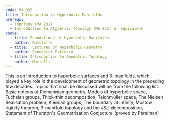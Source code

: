 ```yaml
---
code: MA 335
title: Introduction to Hyperbolic Manifolds
prereqs:
  - Topology (MA 231)
  - Introduction to Algebraic Topology (MA 232) or equivalent.
books:
  - title: Foundations of Hyperbolic Manifolds
    author: Ratcliffe
  - title:  Lectures on Hyperbolic Geometry
    author: Benedetti-Petronio
  - title: Introduction to Geometric Topology
    author: Martelli
---
```


This is an introduction to hyperbolic surfaces and 3-manifolds, which played a key role in the development of geometric topology in the preceding few decades.
Topics that shall be discussed will be from the following list:
Basic notions of Riemannian geometry, Models of hyperbolic space, Fuchsian groups, Thick-thin decomposition, Teichmüller space, The Nielsen Realisation problem, Kleinian groups, The boundary at infinity, Mostow rigidity theorem, 3-manifold topology and the JSJ-decomposition, Statement of Thurston's Geometrization Conjecture (proved by Perelman)
